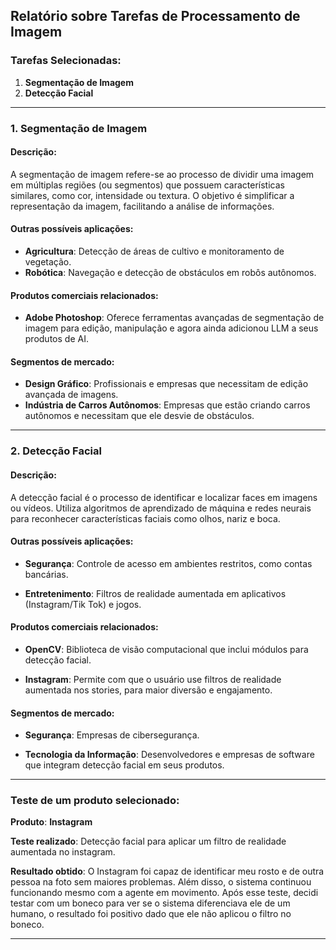 ## Relatório sobre Tarefas de Processamento de Imagem

### Tarefas Selecionadas:

1. **Segmentação de Imagem**
2. **Detecção Facial**

---

### 1. Segmentação de Imagem

#### Descrição:

A segmentação de imagem refere-se ao processo de dividir uma imagem em múltiplas regiões (ou segmentos) que possuem características similares, como cor, intensidade ou textura. O objetivo é simplificar a representação da imagem, facilitando a análise de informações.

#### Outras possíveis aplicações:

- **Agricultura**: Detecção de áreas de cultivo e monitoramento de vegetação.
- **Robótica**: Navegação e detecção de obstáculos em robôs autônomos.
  
#### Produtos comerciais relacionados:

- **Adobe Photoshop**: Oferece ferramentas avançadas de segmentação de imagem para edição, manipulação e agora ainda adicionou LLM a seus produtos de AI.
  


#### Segmentos de mercado:

- **Design Gráfico**: Profissionais e empresas que necessitam de edição avançada de imagens.
- **Indústria de Carros Autônomos**: Empresas que estão criando carros autônomos e necessitam que ele desvie de obstáculos.
  
---

### 2. Detecção Facial

#### Descrição:

A detecção facial é o processo de identificar e localizar faces em imagens ou vídeos. Utiliza algoritmos de aprendizado de máquina e redes neurais para reconhecer características faciais como olhos, nariz e boca.

#### Outras possíveis aplicações:

- **Segurança**: Controle de acesso em ambientes restritos, como contas bancárias.
  
- **Entretenimento**: Filtros de realidade aumentada em aplicativos (Instagram/Tik Tok) e jogos.


#### Produtos comerciais relacionados:

- **OpenCV**: Biblioteca de visão computacional que inclui módulos para detecção facial.
  
- **Instagram**: Permite com que o usuário use filtros de realidade aumentada nos stories, para maior diversão e engajamento.

#### Segmentos de mercado:

- **Segurança**: Empresas de cibersegurança.
  
- **Tecnologia da Informação**: Desenvolvedores e empresas de software que integram detecção facial em seus produtos.

---

### Teste de um produto selecionado:

**Produto**: **Instagram**

**Teste realizado**: Detecção facial para aplicar um filtro de realidade aumentada no instagram.

**Resultado obtido**: O Instagram foi capaz de identificar meu rosto e de outra pessoa na foto sem maiores problemas. Além disso, o sistema continuou funcionando mesmo com a agente em movimento. Após esse teste, decidi testar com um boneco para ver se o sistema diferenciava ele de um humano, o resultado foi positivo dado que ele não aplicou o filtro no boneco.



---
